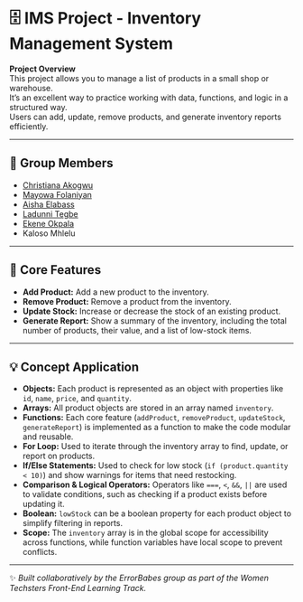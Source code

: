 # 🗄️ IMS Project - Inventory Management System

**Project Overview**  
This project allows you to manage a list of products in a small shop or warehouse.  
It’s an excellent way to practice working with data, functions, and logic in a structured way.  
Users can add, update, remove products, and generate inventory reports efficiently.

---

## 👥 Group Members

- [Christiana Akogwu](https://github.com/Tianaah)  
- [Mayowa Folaniyan](https://github.com/Olamayorrh)  
- [Aisha Elabass](https://github.com/Aisha-ai715)  
- [Ladunni Tegbe](https://github.com/Ladunnitegbe)  
- [Ekene Okpala](https://github.com/kenzie-mira)  
- Kaloso Mhlelu  

---

## 🚀 Core Features

- **Add Product:** Add a new product to the inventory.  
- **Remove Product:** Remove a product from the inventory.  
- **Update Stock:** Increase or decrease the stock of an existing product.  
- **Generate Report:** Show a summary of the inventory, including the total number of products, their value, and a list of low-stock items.  

---

## 💡 Concept Application

- **Objects:** Each product is represented as an object with properties like `id`, `name`, `price`, and `quantity`.  
- **Arrays:** All product objects are stored in an array named `inventory`.  
- **Functions:** Each core feature (`addProduct`, `removeProduct`, `updateStock`, `generateReport`) is implemented as a function to make the code modular and reusable.  
- **For Loop:** Used to iterate through the inventory array to find, update, or report on products.  
- **If/Else Statements:** Used to check for low stock (`if (product.quantity < 10)`) and show warnings for items that need restocking.  
- **Comparison & Logical Operators:** Operators like `===`, `<`, `&&`, `||` are used to validate conditions, such as checking if a product exists before updating it.  
- **Boolean:** `lowStock` can be a boolean property for each product object to simplify filtering in reports.  
- **Scope:** The `inventory` array is in the global scope for accessibility across functions, while function variables have local scope to prevent conflicts.  

---

✨ *Built collaboratively by the ErrorBabes group as part of the Women Techsters Front-End Learning Track.*
